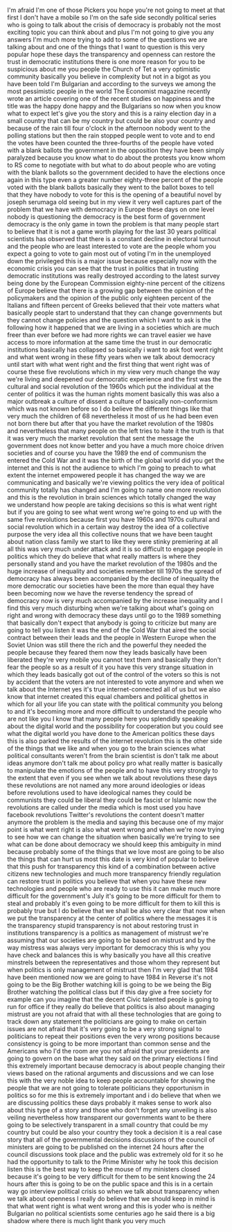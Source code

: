 
I&#39;m afraid I&#39;m one of those Pickers you
hope you&#39;re not going to meet at that
first I don&#39;t have a mobile so I&#39;m on
the safe side secondly political series
who is going to talk about the crisis of
democracy is probably not the most
exciting topic you can think about and
plus I&#39;m not going to give you any
answers I&#39;m much more trying to add to
some of the questions we are talking
about and one of the things that I want
to question is this very popular hope
these days the transparency and openness
can restore the trust in democratic
institutions there is one more reason
for you to be suspicious about me you
people the Church of Tet a very
optimistic community basically you
believe in complexity but not in a bigot
as you have been told I&#39;m Bulgarian and
according to the surveys we among the
most pessimistic people in the world The
Economist magazine recently wrote an
article covering one of the recent
studies on happiness and the title was
the happy done happy and the Bulgarians
so now when you know what to expect
let&#39;s give you the story and this is a
rainy election day in a small country
that can be my country but could be also
your country and because of the rain
till four o&#39;clock in the afternoon
nobody went to the polling stations but
then the rain stopped people went to
vote and to end the votes have been
counted the three-fourths of the people
have voted with a blank ballots the
government in the opposition they have
been simply paralyzed because you know
what to do about the protests you know
whom to RS come to negotiate with but
what to do about people who are voting
with the blank ballots so the government
decided to have the elections once again
in this type even a greater number
eighty-three percent of the people voted
with the blank ballots basically they
went to the ballot boxes to tell that
they have nobody to vote for this is the
opening of a beautiful novel by joseph
serumaga old seeing but in my view it
very well captures part of the problem
that we have with democracy in Europe
these days on one level nobody is
questioning the democracy is the best
form of government democracy is the only
game in town the problem is that many
people start to believe that it is not a
game worth playing for the last 30 years
political scientists has observed that
there is a constant decline in electoral
turnout and the people who are least
interested to vote are the people whom
you expect a going to vote to gain most
out of voting I&#39;m in the unemployed down
the privileged this is a major issue
because especially now with the economic
crisis you can see that the trust in
politics that in trusting democratic
institutions was really destroyed
according to the latest survey being
done by the European Commission
eighty-nine percent of the citizens of
Europe believe that there is a growing
gap between the opinion of the
policymakers and the opinion of the
public only eighteen percent of the
Italians and fifteen percent of Greeks
believed that their vote matters what
basically people start to understand
that they can change governments but
they cannot change policies and the
question which I want to ask is the
following how it happened that we are
living in a societies which are much
freer than ever before we had more
rights we can travel easier we have
access to more information at the same
time the trust in our democratic
institutions basically has collapsed so
basically i want to ask foot went right
and what went wrong in these fifty years
when we talk about democracy until start
with what went right
and the first thing that went right was
of course these five revolutions which
in my view very much change the way
we&#39;re living and deepened our democratic
experience and the first was the
cultural and social revolution of the
1960s which put the individual at the
center of politics it was the human
rights moment basically this was also a
major outbreak a culture of dissent a
culture of basically non-conformism
which was not known before so I do
believe the different things like that
very much the children of 68
nevertheless it most of us he had been
even not born there but after that you
have the market revolution of the 1980s
and nevertheless that many people on the
left tries to hate it the truth is that
it was very much the market revolution
that sent the message the government
does not know better and you have a much
more choice driven societies and of
course you have the 1989 the end of
communism the entered the Cold War and
it was the birth of the global world did
you get the internet and this is not the
audience to which I&#39;m going to preach to
what extent the internet empowered
people it has changed the way we are
communicating and basically we&#39;re
viewing politics the very idea of
political community totally has changed
and I&#39;m going to name one more
revolution and this is the revolution in
brain sciences which totally changed the
way we understand how people are taking
decisions so this is what went right but
if you are going to see what went wrong
we&#39;re going to end up with the same five
revolutions because first you have 1960s
and 1970s cultural and social revolution
which in a certain way destroy the idea
of a collective purpose the very idea
all this collective nouns that we have
been taught about nation class family we
start to like they were stinky
premiering at all all this was very much
under attack and it is so difficult to
engage people in politics which they do
believe that what really matters is
where they personally stand
and you have the market revolution of
the 1980s and the huge increase of
inequality and societies remember till
1970s the spread of democracy has always
been accompanied by the decline of
inequality the more democratic our
societies have been the more than equal
they have been becoming now we have the
reverse tendency the spread of democracy
now is very much accompanied by the
increase inequality and I find this very
much disturbing when we&#39;re talking about
what&#39;s going on right and wrong with
democracy these days until go to the
1989 something that basically don&#39;t
expect that anybody is going to
criticize but many are going to tell you
listen it was the end of the Cold War
that aired the social contract between
their leads and the people in Western
Europe when the Soviet Union was still
there the rich and the powerful they
needed the people because they feared
them now they leads basically have been
liberated they&#39;re very mobile you cannot
text them and basically they don&#39;t fear
the people so as a result of it you have
this very strange situation in which
they leads basically got out of the
control of the voters so this is not by
accident that the voters are not
interested to vote anymore and when we
talk about the Internet yes it&#39;s true
internet-connected all of us but we also
know that internet created this equal
chambers and political ghettos in which
for all your life you can state with the
political community you belong to and
it&#39;s becoming more and more difficult to
understand the people who are not like
you I know that many people here you
splendidly speaking about the digital
world and the possibility for
cooperation but you could see what the
digital world you have done to the
American politics these days this is
also parked the results of the internet
revolution this is the other side of the
things that we like and when you go to
the brain sciences what political
consultants weren&#39;t from the brain
scientist is don&#39;t talk me about ideas
anymore don&#39;t talk me about policy pro
what really matter is basically to
manipulate the emotions of the people
and to have this very strongly to the
extent that even if you see when we talk
about revolutions these days these
revolutions are not named any more
around ideologies or ideas before
revolutions used to have ideological
names they could be communists they
could be liberal they could be fascist
or Islamic now the revolutions are
called under the media which is most
used you have facebook revolutions
Twitter&#39;s revolutions the content
doesn&#39;t matter anymore the problem is
the media and saying this because one of
my major point is what went right is
also what went wrong and when we&#39;re now
trying to see how we can change the
situation when basically we&#39;re trying to
see what can be done about democracy we
should keep this ambiguity in mind
because probably some of the things that
we love most are going to be also the
things that can hurt us most this date
is very kind of popular to believe that
this push for transparency this kind of
a combination between active citizens
new technologies and much more
transparency friendly regulation can
restore trust in politics you believe
that when you have these new
technologies and people who are ready to
use this it can make much more difficult
for the government&#39;s July it&#39;s going to
be more difficult for them to steal and
probably it&#39;s even going to be more
difficult for them to kill this is
probably true but I do believe that we
shall be also very clear that now when
we put the transparency at the center of
politics where the messages it is the
transparency stupid transparency is not
about restoring trust in institutions
transparency is a politics as management
of mistrust we&#39;re assuming that our
societies are going to be based on
mistrust and by the way mistress was
always very important for democracy this
is why you have check and balances this
is why basically you have all this
creative minstrels between the
representatives and those whom they
represent but when politics
is only management of mistrust then I&#39;m
very glad that 1984 have been mentioned
now we are going to have 1984 in Reverse
it&#39;s not going to be the Big Brother
watching kill is going to be we being
the Big Brother watching the political
class but if this day give a free
society for example can you imagine that
the decent Civic talented people is
going to run for office if they really
do believe that politics is also about
managing mistrust are you not afraid
that with all these technologies that
are going to track down any statement
the politicians are going to make on
certain issues are not afraid that it&#39;s
very going to be a very strong signal to
politicians to repeat their positions
even the very wrong positions because
consistency is going to be more
important than common sense and the
Americans who I&#39;d the room are you not
afraid that your presidents are going to
govern on the base what they said on the
primary elections I find this extremely
important because democracy is about
people changing their views based on the
rational arguments and discussions and
we can lose this with the very noble
idea to keep people accountable for
showing the people that we are not going
to tolerate politicians they opportunism
in politics so for me this is extremely
important and i do believe that when we
are discussing politics these days
probably it makes sense to work also
about this type of a story and those who
don&#39;t forget any unveiling is also
veiling nevertheless how transparent our
governments want to be there going to be
selectively transparent in a small
country that could be my country but
could be also your country they took a
decision it is a real case story that
all of the governmental decisions
discussions of the council of ministers
are going to be published on the
internet 24 hours after the council
discussions took place and the public
was extremely old for it so he had the
opportunity to talk to the Prime
Minister why he took this decision
listen this is the best way to keep the
mouse of my ministers closed
because it&#39;s going to be very difficult
for them to be sent knowing the 24 hours
after this is going to be on the public
space and this is in a certain way go
interview political crisis so when we
talk about transparency when we talk
about openness I really do believe that
we should keep in mind is that what went
right is what went wrong and this is
yoder who is neither Bulgarian no
political scientists some centuries ago
he said there is a big shadow where
there is much light thank you very much
